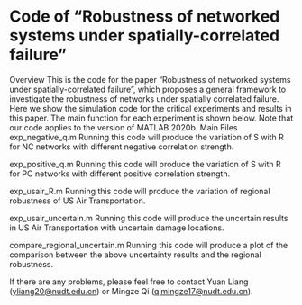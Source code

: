 # Code of “Robustness of networked systems under spatially-correlated failure”
Overview
This is the code for the paper “Robustness of networked systems under spatially-correlated failure”, which proposes a general framework to investigate the robustness of networks under spatially correlated failure. Here we show the simulation code for the critical experiments and results in this paper. The main function for each experiment is shown below. Note that our code applies to the version of MATLAB 2020b.
Main Files
exp_negative_q.m
Running this code will produce the variation of S with R for NC networks with different negative correlation strength.

exp_positive_q.m
Running this code will produce the variation of S with R for PC networks with different positive correlation strength.

exp_usair_R.m
Running this code will produce the variation of regional robustness of US Air Transportation.

exp_usair_uncertain.m
Running this code will produce the uncertain results in US Air Transportation with uncertain damage locations.

compare_regional_uncertain.m
Running this code will produce a plot of the comparison between the above uncertainty results and the regional robustness.

If there are any problems, please feel free to contact Yuan Liang (yliang20@nudt.edu.cn) or Mingze Qi (qimingze17@nudt.edu.cn).
